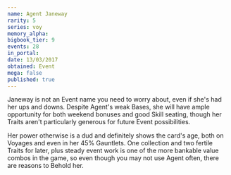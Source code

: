 ```yaml
---
name: Agent Janeway
rarity: 5
series: voy
memory_alpha:
bigbook_tier: 9
events: 28
in_portal:
date: 13/03/2017
obtained: Event
mega: false
published: true
---
```


Janeway is not an Event name you need to worry about, even if she's had her ups and downs. Despite Agent's weak Bases, she will have ample opportunity for both weekend bonuses and good Skill seating, though her Traits aren't particularly generous for future Event possibilities. 

Her power otherwise is a dud and definitely shows the card's age, both on Voyages and even in her 45% Gauntlets. One collection and two fertile Traits for later, plus steady event work is one of the more bankable value combos in the game, so even though you may not use Agent often, there are reasons to Behold her.
